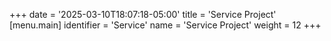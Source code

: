 +++
date = '2025-03-10T18:07:18-05:00'
title = 'Service Project'
[menu.main]
identifier = 'Service'
name = 'Service Project'
weight = 12
+++
